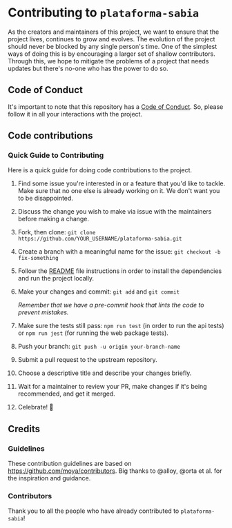 # Contributing to `plataforma-sabia`

As the creators and maintainers of this project, we want to ensure that the project lives, continues to grow and evolves. The evolution of the project should never be blocked by any single person's time. One of the simplest ways of doing this is by encouraging a larger set of shallow contributors. Through this, we hope to mitigate the problems of a project that needs updates but there's no-one who has the power to do so.

## Code of Conduct

It's important to note that this repository has a [Code of Conduct](CODE_OF_CONDUCT.md). So, please follow it in all your interactions with the project.

## Code contributions

### Quick Guide to Contributing

Here is a quick guide for doing code contributions to the project.

1. Find some issue you're interested in or a feature that you'd like to tackle. Make sure that no one else is already working on it. We don't want you to be disappointed.

2. Discuss the change you wish to make via issue with the maintainers before making a change.

2. Fork, then clone: `git clone https://github.com/YOUR_USERNAME/plataforma-sabia.git`

3. Create a branch with a meaningful name for the issue: `git checkout -b fix-something`

4. Follow the [README](README.md#rocket-get-up-and-running) file instructions in order to install the dependencies and run the project locally.

5. Make your changes and commit: `git add` and `git commit`

    *Remember that we have a pre-commit hook that lints the code to prevent mistakes.*

6. Make sure the tests still pass: `npm run test` (in order to run the api tests) or `npm run jest` (for running the web package tests).

7. Push your branch: `git push -u origin your-branch-name`

8. Submit a pull request to the upstream repository.

9. Choose a descriptive title and describe your changes briefly.

10. Wait for a maintainer to review your PR, make changes if it's being recommended, and get it merged.

11. Celebrate! :tada:

## Credits

### Guidelines

These contribution guidelines are based on https://github.com/moya/contributors. Big thanks to @alloy, @orta et al. for the inspiration and guidance.

### Contributors

Thank you to all the people who have already contributed to `plataforma-sabia`!
